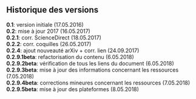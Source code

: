 ## Historique des versions

**0.1**: version initiale (17.05.2016)   
**0.2**: mise à jour 2017 (16.05.2017)   
**0.2.1**: corr. ScienceDirect (18.05.2017)   
**0.2.2**: corr. coquilles (26.05.2017)   
**0.2.4**: ajout nouveauté arXiv + corr. lien (24.09.2017)   
**0.2.9.1beta**: refactorisation du contenu (6.05.2018)   
**0.2.9.2beta**: vérification de tous les liens du document (6.05.2018)   
**0.2.9.3beta**: mise à jour des informations concernant les ressources (7.05.2018)   
**0.2.9.4beta**: corrections mineures concernant les ressources (7.05.2018)   
**0.2.9.5beta**: mise à jour des plateformes (8.05.2018)   